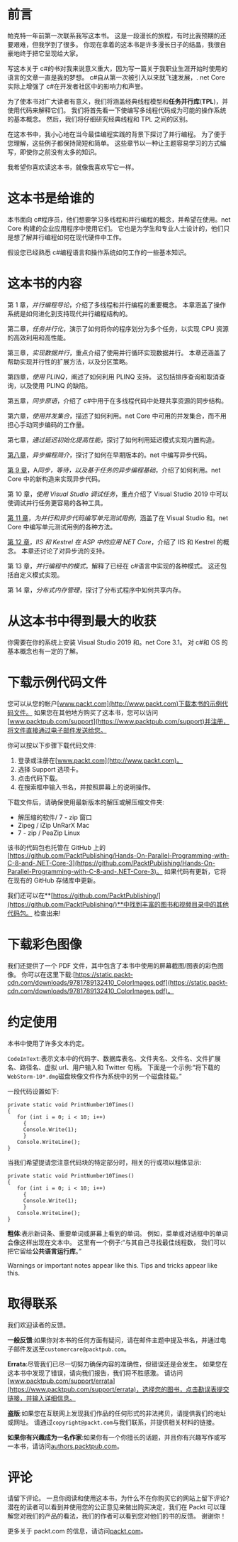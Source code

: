# 前言

帕克特一年前第一次联系我写这本书。 这是一段漫长的旅程，有时比我预期的还要艰难，但我学到了很多。 你现在拿着的这本书是许多漫长日子的结晶，我很自豪地终于把它呈现给大家。

写这本关于 c#的书对我来说意义重大，因为写一篇关于我职业生涯开始时使用的语言的文章一直是我的梦想。 c#自从第一次被引入以来就飞速发展，. net Core 实际上增强了 c#在开发者社区中的影响力和声誉。

为了使本书对广大读者有意义，我们将涵盖经典线程模型和**任务并行库**(**TPL**)，并使用代码来解释它们。 我们将首先看一下使编写多线程代码成为可能的操作系统的基本概念。 然后，我们将仔细研究经典线程和 TPL 之间的区别。

在这本书中，我小心地在当今最佳编程实践的背景下探讨了并行编程。 为了便于您理解，这些例子都保持简短和简单。 这些章节以一种让主题容易学习的方式编写，即使你之前没有太多的知识。

我希望你喜欢读这本书，就像我喜欢写它一样。

# 这本书是给谁的

本书面向 c#程序员，他们想要学习多线程和并行编程的概念，并希望在使用。net Core 构建的企业应用程序中使用它们。 它也是为学生和专业人士设计的，他们只是想了解并行编程如何在现代硬件中工作。

假设您已经熟悉 c#编程语言和操作系统如何工作的一些基本知识。

# 这本书的内容

第 1 章，*并行编程导论*，介绍了多线程和并行编程的重要概念。 本章涵盖了操作系统是如何进化到支持现代并行编程结构的。

第二章，*任务并行化*，演示了如何将你的程序划分为多个任务，以实现 CPU 资源的高效利用和高性能。

第三章，*实现数据并行*，重点介绍了使用并行循环实现数据并行。 本章还涵盖了帮助实现并行性的扩展方法，以及分区策略。

第四章，*使用 PLINQ*，阐述了如何利用 PLINQ 支持。 这包括排序查询和取消查询，以及使用 PLINQ 的缺陷。

第五章，*同步原语*，介绍了 c#中用于在多线程代码中处理共享资源的同步结构。

第六章，*使用并发集合*，描述了如何利用。net Core 中可用的并发集合，而不用担心手动同步编码的工作量。

第七章，*通过延迟初始化提高性能*，探讨了如何利用延迟模式实现内置构造。

[第八章](08.html)，*异步编程简介*，探讨了如何在早期版本的。net 中编写异步代码。

[第 9 章](09.html)，A*同步，等待，以及基于任务的异步编程基础*，介绍了如何利用。net Core 中的新构造来实现异步代码。

第 10 章，*使用 Visual Studio 调试任务*，重点介绍了 Visual Studio 2019 中可以使调试并行任务更容易的各种工具。

[第 11 章](11.html)，*为并行和异步代码编写单元测试用例*，涵盖了在 Visual Studio 和。net Core 中编写单元测试用例的各种方法。

[第 12 章](12.html)，*IIS 和 Kestrel 在 ASP 中的应用 NET Core*，介绍了 IIS 和 Kestrel 的概念。 本章还讨论了对异步流的支持。

第 13 章，*并行编程中的模式*，解释了已经在 c#语言中实现的各种模式。 这还包括自定义模式实现。

第 14 章，*分布式内存管理*，探讨了分布式程序中如何共享内存。

# 从这本书中得到最大的收获

你需要在你的系统上安装 Visual Studio 2019 和。net Core 3.1。 对 c#和 OS 的基本概念也有一定的了解。

# 下载示例代码文件

您可以从您的帐户[www.packt.com](http://www.packt.com)下载本书的示例代码文件。 如果您在其他地方购买了这本书，您可以访问[www.packtpub.com/support](https://www.packtpub.com/support)并注册，将文件直接通过电子邮件发送给您。

你可以按以下步骤下载代码文件:

1.  登录或注册在[www.packt.com](http://www.packt.com)。
2.  选择 Support 选项卡。
3.  点击代码下载。
4.  在搜索框中输入书名，并按照屏幕上的说明操作。

下载文件后，请确保使用最新版本的解压或解压缩文件夹:

*   解压缩的软件/ 7 - zip 窗口
*   Zipeg / iZip UnRarX Mac
*   7 - zip / PeaZip Linux

该书的代码包也托管在 GitHub 上的[https://github.com/PacktPublishing/Hands-On-Parallel-Programming-with-C-8-and-.NET-Core-3](https://github.com/PacktPublishing/Hands-On-Parallel-Programming-with-C-8-and-.NET-Core-3)。 如果代码有更新，它将在现有的 GitHub 存储库中更新。

我们还可以在**[https://github.com/PacktPublishing/](https://github.com/PacktPublishing/)**中找到丰富的图书和视频目录中的其他代码包。 检查出来!

# 下载彩色图像

我们还提供了一个 PDF 文件，其中包含了本书中使用的屏幕截图/图表的彩色图像。 你可以在这里下载:[https://static.packt-cdn.com/downloads/9781789132410_ColorImages.pdf](https://static.packt-cdn.com/downloads/9781789132410_ColorImages.pdf)。

# 约定使用

本书中使用了许多文本约定。

`CodeInText`:表示文本中的代码字、数据库表名、文件夹名、文件名、文件扩展名、路径名、虚拟 url、用户输入和 Twitter 句柄。 下面是一个示例:“将下载的`WebStorm-10*.dmg`磁盘映像文件作为系统中的另一个磁盘挂载。”

一段代码设置如下:

```
private static void PrintNumber10Times()
{
   for (int i = 0; i < 10; i++)
     {
     Console.Write(1);
     }
   Console.WriteLine();
}
```

当我们希望提请您注意代码块的特定部分时，相关的行或项以粗体显示:

```
private static void PrintNumber10Times()
{
   for (int i = 0; i < 10; i++)
     {
     Console.Write(1);
     }
   Console.WriteLine();
}
```

**粗体**:表示新词条、重要单词或屏幕上看到的单词。 例如，菜单或对话框中的单词会像这样出现在文本中。 这里有一个例子:“与其自己寻找最佳线程数，
我们可以把它留给**公共语言运行库**。”

Warnings or important notes appear like this. Tips and tricks appear like this.

# 取得联系

我们欢迎读者的反馈。

**一般反馈**:如果你对本书的任何方面有疑问，请在邮件主题中提及书名，并通过电子邮件发送至`customercare@packtpub.com`。

**Errata**:尽管我们已尽一切努力确保内容的准确性，但错误还是会发生。 如果您在这本书中发现了错误，请向我们报告，我们将不胜感激。 请访问[www.packtpub.com/support/errata](https://www.packtpub.com/support/errata)，选择您的图书，点击勘误表提交链接，并输入详细信息。

**盗版**:如果您在互联网上发现我们作品的任何形式的非法拷贝，请提供我们的地址或网址。 请通过`copyright@packt.com`与我们联系，并提供相关材料的链接。

**如果你有兴趣成为一名作家**:如果你有一个你擅长的话题，并且你有兴趣写作或写一本书，请访问[authors.packtpub.com](http://authors.packtpub.com/)。

# 评论

请留下评论。 一旦你阅读和使用这本书，为什么不在你购买它的网站上留下评论? 潜在的读者可以看到并使用您的公正意见来做出购买决定，我们在 Packt 可以理解您对我们的产品的看法，我们的作者可以看到您对他们的书的反馈。 谢谢你！

更多关于 packt.com 的信息，请访问[packt.com](http://www.packt.com/)。